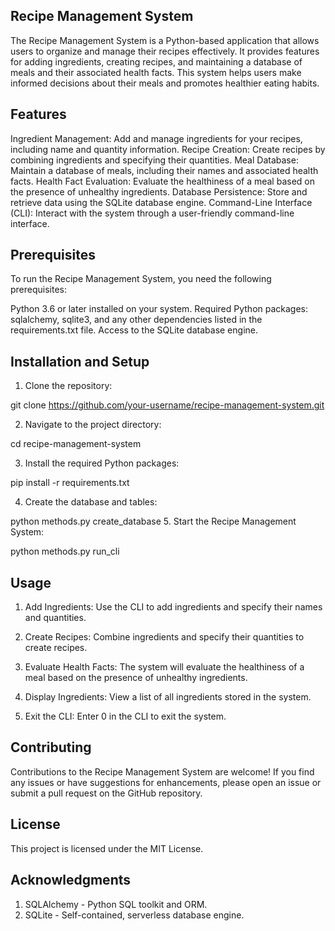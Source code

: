## Recipe Management System
The Recipe Management System is a Python-based application that allows users to organize and manage their recipes effectively. It provides features for adding ingredients, creating recipes, and maintaining a database of meals and their associated health facts. This system helps users make informed decisions about their meals and promotes healthier eating habits.

## Features
Ingredient Management: Add and manage ingredients for your recipes, including name and quantity information.
Recipe Creation: Create recipes by combining ingredients and specifying their quantities.
Meal Database: Maintain a database of meals, including their names and associated health facts.
Health Fact Evaluation: Evaluate the healthiness of a meal based on the presence of unhealthy ingredients.
Database Persistence: Store and retrieve data using the SQLite database engine.
Command-Line Interface (CLI): Interact with the system through a user-friendly command-line interface.
## Prerequisites
To run the Recipe Management System, you need the following prerequisites:

Python 3.6 or later installed on your system.
Required Python packages: sqlalchemy, sqlite3, and any other dependencies listed in the requirements.txt file.
Access to the SQLite database engine.
## Installation and Setup
1. Clone the repository:

git clone https://github.com/your-username/recipe-management-system.git

2. Navigate to the project directory:

cd recipe-management-system

3. Install the required Python packages:

pip install -r requirements.txt

4. Create the database and tables:

python methods.py create_database
5. Start the Recipe Management System:

python methods.py run_cli

## Usage
1. Add Ingredients: Use the CLI to add ingredients and specify their names and quantities.

2. Create Recipes: Combine ingredients and specify their quantities to create recipes.

3. Evaluate Health Facts: The system will evaluate the healthiness of a meal based on the presence of unhealthy ingredients.

4. Display Ingredients: View a list of all ingredients stored in the system.

5. Exit the CLI: Enter 0 in the CLI to exit the system.

## Contributing
Contributions to the Recipe Management System are welcome! If you find any issues or have suggestions for enhancements, please open an issue or submit a pull request on the GitHub repository.

## License
This project is licensed under the MIT License.

## Acknowledgments
1. SQLAlchemy - Python SQL toolkit and ORM.
2. SQLite - Self-contained, serverless database engine.





